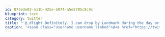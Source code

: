 ```yaml
---
id: 873e3e03-b11b-425e-b074-a5e8705c8c9c
blueprint: text
category: twitter
title: "'@_dlight Definitely. I can drop by Landmark during the day or for beers, Tues or Thurs nights are free."
caption: '<span class="username username_linked">@<a href="https://twitter.com/_dlight" title="Битюцкий Корнилий">_dlight</a></span> Definitely. I can drop by Landmark during the day or for beers, Tues or Thurs nights are free.'
---
```

